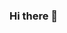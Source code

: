 ### Hi there 👋

<!--

- 🔭 I’m currently working on using machine learning for computational drug discovery
- 🌱 I’m currently learning systems biology and bioinformatics
- 👯 I’m looking to collaborate on github, medium
- 🤔 I’m looking for help with machine learning for bioinformatics tasks 
- 💬 Ask me about cancer research, bioinformatics or and any biology or biotech related stuff
- 📫 How to reach me: [LinkedIn](), [Facebook](), [Medium]()
- 😄 Pronouns: He/Him
- ⚡ Fun fact: Singing almost all the time
-->
